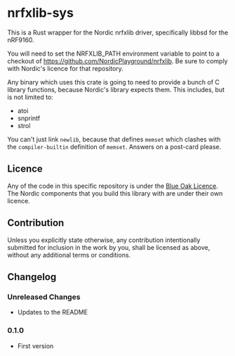 # nrfxlib-sys

This is a Rust wrapper for the Nordic nrfxlib driver, specifically libbsd for
the nRF9160.

You will need to set the NRFXLIB_PATH environment variable to point to a
checkout of https://github.com/NordicPlayground/nrfxlib. Be sure to comply
with Nordic's licence for that repository.

Any binary which uses this crate is going to need to provide a bunch of C
library functions, because Nordic's library expects them. This includes, but
is not limited to:

* atoi
* snprintf
* strol

You can't just link `newlib`, because that defines `memset` which clashes with
the `compiler-builtin` definition of `memset`. Answers on a post-card please.

## Licence

Any of the code in this specific repository is under the [Blue Oak
Licence](./LICENCE.md). The Nordic components that you build this library with
are under their own licence.

## Contribution

Unless you explicitly state otherwise, any contribution intentionally
submitted for inclusion in the work by you, shall be licensed as above,
without any additional terms or conditions.

## Changelog

### Unreleased Changes

* Updates to the README

### 0.1.0

* First version
